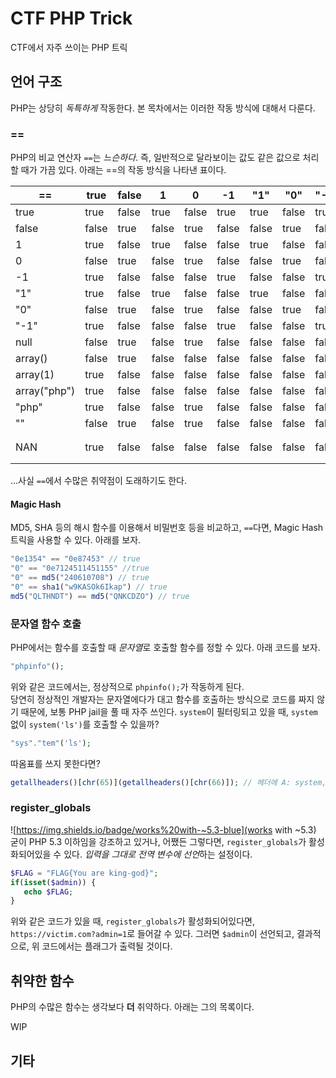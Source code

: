 <!--
작성 팁:
 ![https://img.shields.io/badge/works%20with-~5.2-blue](works with ~5.2)
-->
# CTF PHP Trick
CTF에서 자주 쓰이는 PHP 트릭

## 언어 구조
PHP는 상당히 *독특하게* 작동한다. 본 목차에서는 이러한 작동 방식에 대해서 다룬다.

### ==
PHP의 비교 연산자 `==`는 *느슨하다*. 즉, 일반적으로 달라보이는 값도 같은 값으로 처리할 때가 가끔 있다. 아래는 ==의 작동 방식을 나타낸 표이다.  

|==|true|false|1|0|-1|"1"|"0"|"-1"|null|array()|array(1)|array("php")|"php"|""|NAN|
|--- |--- |--- |--- |--- |--- |--- |--- |--- |--- |--- |--- |--- |--- |--- |--- |
|true|true|false|true|false|true|true|false|true|false|false|true|true|true|false|true|
|false|false|true|false|true|false|false|true|false|true|true|false|false|false|true|false|
|1|true|false|true|false|false|true|false|false|false|false|false|false|false|false|false|
|0|false|true|false|true|false|false|true|false|true|false|false|false|true|true|false|
|-1|true|false|false|false|true|false|false|true|false|false|false|false|false|false|false|
|"1"|true|false|true|false|false|true|false|false|false|false|false|false|false|false|false|
|"0"|false|true|false|true|false|false|true|false|false|false|false|false|false|false|false|
|"-1"|true|false|false|false|true|false|false|true|false|false|false|false|false|false|false|
|null|false|true|false|true|false|false|false|false|true|true|false|false|false|true|false|
|array()|false|true|false|false|false|false|false|false|true|true|false|false|false|false|false|
|array(1)|true|false|false|false|false|false|false|false|false|false|true|false|false|false|false|
|array("php")|true|false|false|false|false|false|false|false|false|false|false|true|false|false|false|
|"php"|true|false|false|true|false|false|false|false|false|false|false|false|true|false|false|
|""|false|true|false|true|false|false|false|false|true|false|false|false|false|true|false|
|NAN|true|false|false|false|false|false|false|false|false|false|false|false|false|false|false[^NAN===NAN은 false이다.]|

...사실 `==`에서 수많은 취약점이 도래하기도 한다.

#### Magic Hash
MD5, SHA 등의 해시 함수를 이용해서 비밀번호 등을 비교하고, `==`다면, Magic Hash 트릭을 사용할 수 있다. 아래를 보자.

```php
"0e1354" == "0e87453" // true
"0" == "0e7124511451155" //true
"0" == md5("240610708") // true
"0" == sha1("w9KASOk6Ikap") // true
md5("QLTHNDT") == md5("QNKCDZO") // true
```

### 문자열 함수 호출
PHP에서는 함수를 호출할 때 *문자열*로 호출할 함수를 정할 수 있다. 아래 코드를 보자.

```php
"phpinfo"();
```

위와 같은 코드에서는, 정상적으로 `phpinfo();`가 작동하게 된다.  
당연히 정상적인 개발자는 문자열에다가 대고 함수를 호출하는 방식으로 코드를 짜지 않기 때문에, 보통 PHP jail을 풀 때 자주 쓰인다. `system`이 필터링되고 있을 때, `system` 없이 `system('ls')`를 호출할 수 있을까?

```php
"sys"."tem"('ls');
```

따옴표를 쓰지 못한다면?

```php
getallheaders()[chr(65)](getallheaders()[chr(66)]); // 헤더에 A: system, B: ls를 붙여서 요청해야 한다.
```

### register_globals
![https://img.shields.io/badge/works%20with-~5.3-blue](works with ~5.3)
굳이 PHP 5.3 이하임을 강조하고 있거나, 어쨌든 그렇다면, `register_globals`가 활성화되어있을 수 있다. *입력을 그대로 전역 변수에 선언*하는 설정이다.

```php
$FLAG = "FLAG{You are king-god}";
if(isset($admin)) {
   echo $FLAG;
}
```

위와 같은 코드가 있을 때, `register_globals`가 활성화되어있다면, `https://victim.com?admin=1`로 들어갈 수 있다. 그러면 `$admin`이 선언되고, 결과적으로, 위 코드에서는 플래그가 출력될 것이다.

## 취약한 함수
PHP의 수많은 함수는 생각보다 **더** 취약하다. 아래는 그의 목록이다.

WIP

## 기타
